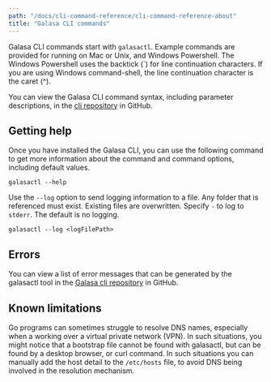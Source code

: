 ```yaml
---
path: "/docs/cli-command-reference/cli-command-reference-about"
title: "Galasa CLI commands"
---
```


Galasa CLI commands start with `galasactl`. Example commands are provided for running on Mac or Unix, and Windows Powershell. The Windows Powershell uses the backtick (`) for line continuation characters. If you are using Windows command-shell, the line continuation character is the caret (^). 

You can view the Galasa CLI command syntax, including parameter descriptions, in the <a href=https://github.com/galasa-dev/cli/blob/main/docs/generated/galasactl.md target="_blank"> cli repository</a> in GitHub.


## Getting help

Once you have installed the Galasa CLI, you can use the following command to get more information about the command and command options, including default values.

```
galasactl --help
```

Use the `--log` option to send logging information to a file. Any folder that is referenced must exist. Existing files are overwritten. Specify `-` to log to `stderr`. The default is no logging.

```
galasactl --log <logFilePath>  
```  

## Errors

You can view a list of error messages that can be generated by the galasactl tool in the <a href="https://github.com/galasa-dev/cli/blob/main/docs/generated/errors-list.md" target="_blank"> Galasa cli repository</a> in GitHub.


## Known limitations

Go programs can sometimes struggle to resolve DNS names, especially when a working over a virtual private network (VPN). In such situations, you might notice that a bootstrap file cannot be found with galasactl, but can be found by a desktop browser, or curl command. In such situations you can manually add the host detail to the `/etc/hosts` file, to avoid DNS being involved in the resolution mechanism.


